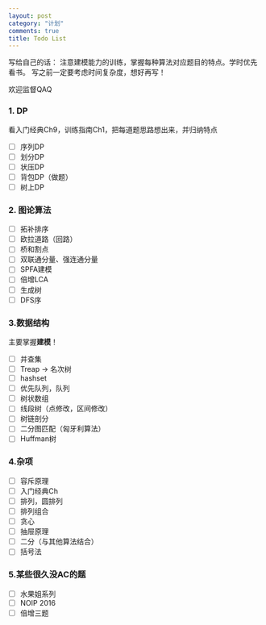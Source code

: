 ```yaml
---
layout: post
category: "计划"
comments: true
title: Todo List
---
```


写给自己的话：
注意建模能力的训练，掌握每种算法对应题目的特点。学时优先看书。
写之前一定要考虑时间复杂度，想好再写！

欢迎监督QAQ

<!--more-->

### 1. DP
看入门经典Ch9，训练指南Ch1，把每道题思路想出来，并归纳特点
- [ ] 序列DP
- [ ] 划分DP
- [ ] 状压DP
- [ ] 背包DP（做题）
- [ ] 树上DP

### 2. 图论算法
- [ ] 拓补排序
- [ ] 欧拉道路（回路）
- [ ] 桥和割点
- [ ] 双联通分量、强连通分量
- [ ] SPFA建模
- [ ] 倍增LCA
- [ ] 生成树
- [ ] DFS序

### 3.数据结构
主要掌握**建模**！
- [ ] 并查集
- [ ] Treap -> 名次树
- [ ] hashset
- [ ] 优先队列，队列
- [ ] 树状数组
- [ ] 线段树（点修改，区间修改）
- [ ] 树链剖分
- [ ] 二分图匹配（匈牙利算法）
- [ ] Huffman树

### 4.杂项
- [ ] 容斥原理
- [ ] 入门经典Ch
- [ ] 排列，圆排列
- [ ] 排列组合
- [ ] 贪心
- [ ] 抽屉原理
- [ ] 二分（与其他算法结合）
- [ ] 括号法

### 5.某些很久没AC的题
- [ ] 水果姐系列
- [ ] NOIP 2016
- [ ] 倍增三题